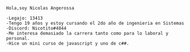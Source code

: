 #
    Hola,soy Nicolas Angerossa
 
    -Legajo: 13413
    -Tengo 19 años y estoy cursando el 2do año de ingenieria en Sistemas
    -Discord: Nicotito#4844
    -Me interesa demasiado la carrera tanto como para lo laboral y personal.
    -Hice un mini curso de javascript y uno de c##.